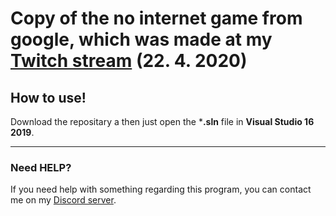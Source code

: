 # Copy of the no internet game from google, which was made at my **[Twitch stream](https://www.twitch.tv/gamersenpaiuwu)** (22. 4. 2020)
 
 ## How to use!
 Download the repositary a then just open the ***.sln** file in **Visual Studio 16 2019**.

---
 ### Need HELP?
If you need help with something regarding this program, you can contact me on my [Discord server](https://discord.gg/z2uVNEx).
